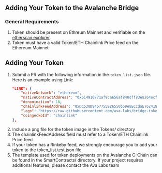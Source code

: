 ## Adding Your Token to the Avalanche Bridge


### General Requirements
1. Token should be present on Ethreum Mainnet and verifiable on the [etherscan explorer](https://etherscan.io/).
2. Token must have a valid Token/ETH Chainlink Price feed on the Ethereum Mainnet

## Adding Your Token
1. Submit a PR with the following information in the `token_list.json` file. Here is an example using Link:
    ```json
    "LINK": {
		"nativeNetwork": "ethereum",
		"nativeContractAddress": "0x514910771af9ca656af840dff83e8264ecf986ca",
		"denomination": 18,
		"chainlinkFeedAddress": "0xDC530D9457755926550b59e8ECcdaE7624181557",
		"logo": "https://raw.githubusercontent.com/ava-labs/bridge-tokens/main/avalanche-bridge-token-list/tokens/LINK/logo.png",
		"coingeckoId": "chainlink"
	},
    ```
2. Include a png file for the token image in the Tokens/ directory
3. The chainlinkFeedAddress field must refer to a Token/ETH Chainlink Price feed
4. If your token has a Rinkeby feed, we strongly encourage you to add your token to the token_list.test.json file
5. The template used for token deployments on the Avalanche C-Chain can be found in the SmartContracts/ directory.  If your project requires additional features, please contact the Ava Labs team

